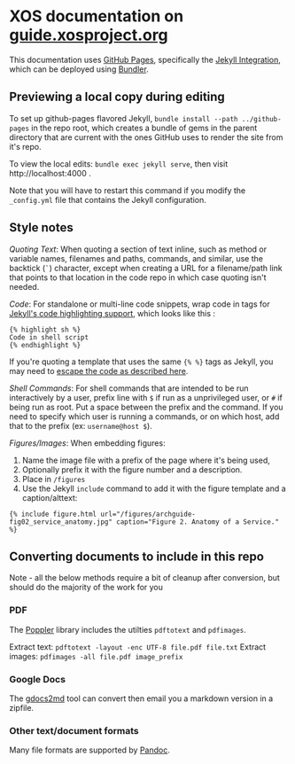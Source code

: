 # XOS documentation on [guide.xosproject.org](https://guide.xosproject.org)

This documentation uses [GitHub Pages](https://pages.github.com), specifically the [Jekyll Integration](https://help.github.com/articles/using-jekyll-with-pages/), which can be deployed using [Bundler](http://bundler.io/).

## Previewing a local copy during editing

To set up github-pages flavored Jekyll, `bundle install --path ../github-pages` in the repo root, which creates a bundle of gems in the parent directory that are current with the ones GitHub uses to render the site from it's repo.

To view the local edits: `bundle exec jekyll serve`, then visit http://localhost:4000 .

Note that you will have to restart this command if you modify the `_config.yml` file that contains the Jekyll configuration.

## Style notes

*Quoting Text*: When quoting a section of text inline, such as method or variable names, filenames and paths, commands, and similar, use the backtick (`` ` ``) character, except when creating a URL for a filename/path link that points to that location in the code repo in which case quoting isn't needed.

*Code*: For standalone or multi-line code snippets, wrap code in tags for [Jekyll's code highlighting support](http://jekyllrb.com/docs/posts/#highlighting-code-snippets), which looks like this :
```
{% highlight sh %}
Code in shell script
{% endhighlight %}
```

If you're quoting a template that uses the same `{% %}` tags as Jekyll, you may need to [escape the code as described here](http://stackoverflow.com/questions/3426182/how-to-escape-liquid-template-tags).

*Shell Commands*: For shell commands that are intended to be run interactively by a user, prefix line with `$` if run as a unprivileged user, or `#` if being run as root.  Put a space between the prefix and the command. If you need to specify which user is running a commands, or on which host, add that to the prefix (ex: `username@host $`).

*Figures/Images*: When embedding figures:

 1. Name the image file with a prefix of the page where it's being used,
 2. Optionally prefix it with the figure number and a description.
 3. Place in `/figures`
 4. Use the Jekyll `include` command to add it with the figure template and a caption/alttext:

```
{% include figure.html url="/figures/archguide-fig02_service_anatomy.jpg" caption="Figure 2. Anatomy of a Service." %}
```

## Converting documents to include in this repo

Note - all the below methods require a bit of cleanup after conversion, but should do the majority of the work for you

### PDF

The [Poppler](http://poppler.freedesktop.org) library includes the utilties `pdftotext` and `pdfimages`.   

Extract text: `pdftotext -layout -enc UTF-8 file.pdf file.txt`
Extract images: `pdfimages -all file.pdf image_prefix` 

### Google Docs

The [gdocs2md](https://github.com/mangini/gdocs2md) tool can convert then email you a markdown version in a zipfile. 

### Other text/document formats

Many file formats are supported by [Pandoc](http://pandoc.org/).


